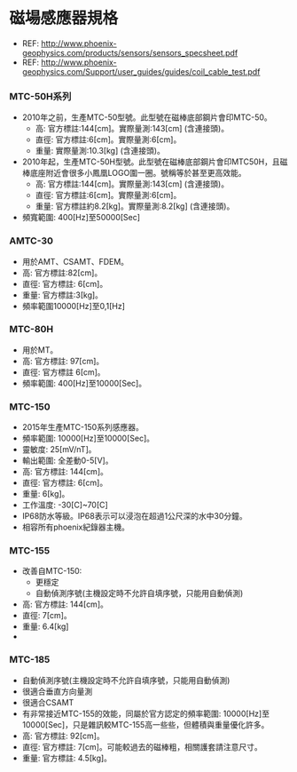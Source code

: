 # 磁場感應器規格
+ REF: http://www.phoenix-geophysics.com/products/sensors/sensors_specsheet.pdf
+ REF: http://www.phoenix-geophysics.com/Support/user_guides/guides/coil_cable_test.pdf

### MTC-50H系列
+ 2010年之前，生產MTC-50型號。此型號在磁棒底部鋼片會印MTC-50。
  + 高: 官方標註:144[cm]。實際量測:143[cm] (含連接頭)。
  + 直徑: 官方標註:6[cm]。實際量測:6[cm]。
  + 重量: 實際量測:10.3[kg] (含連接頭)。
+ 2010年起，生產MTC-50H型號。此型號在磁棒底部鋼片會印MTC50H，且磁棒底座附近會很多小鳳凰LOGO圍一圈。號稱等於甚至更高效能。
  + 高: 官方標註:144[cm]。實際量測:143[cm] (含連接頭)。
  + 直徑: 官方標註:6[cm]。實際量測:6[cm]。
  + 重量: 官方標註約8.2[kg]。實際量測:8.2[kg] (含連接頭)。
+ 頻寬範圍: 400[Hz]至50000[Sec]

### AMTC-30
+ 用於AMT、CSAMT、FDEM。
+ 高: 官方標註:82[cm]。
+ 直徑: 官方標註: 6[cm]。
+ 重量: 官方標註:3[kg]。
+ 頻率範圍10000[Hz]至0,1[Hz]

### MTC-80H
+ 用於MT。
+ 高: 官方標註: 97[cm]。
+ 直徑: 官方標註 6[cm]。
+ 頻率範圍: 400[Hz]至10000[Sec]。

### MTC-150
+ 2015年生產MTC-150系列感應器。
+ 頻率範圍: 10000[Hz]至10000[Sec]。
+ 靈敏度: 25[mV/nT]。
+ 輸出範圍: 全差動0-5[V]。
+ 高: 官方標註: 144[cm]。
+ 直徑: 官方標註: 6[cm]。
+ 重量: 6[kg]。
+ 工作溫度: -30[C]~70[C]
+ IP68防水等級。IP68表示可以浸泡在超過1公尺深的水中30分鐘。
+ 相容所有phoenix紀錄器主機。

### MTC-155
+ 改善自MTC-150:
  + 更穩定
  + 自動偵測序號(主機設定時不允許自填序號，只能用自動偵測)
+ 高: 官方標註: 144[cm]。
+ 直徑: 7[cm]。
+ 重量: 6.4[kg]
+ 
### MTC-185
+ 自動偵測序號(主機設定時不允許自填序號，只能用自動偵測)
+ 很適合垂直方向量測
+ 很適合CSAMT
+ 有非常接近MTC-155的效能，同屬於官方認定的頻率範圍: 10000[Hz]至10000[Sec]，只是雜訊較MTC-155高一些些，但體積與重量優化許多。
+ 高: 官方標註: 92[cm]。
+ 直徑: 官方標註: 7[cm]。可能較過去的磁棒粗，相關護套請注意尺寸。
+ 重量: 官方標註: 4.5[kg]。
